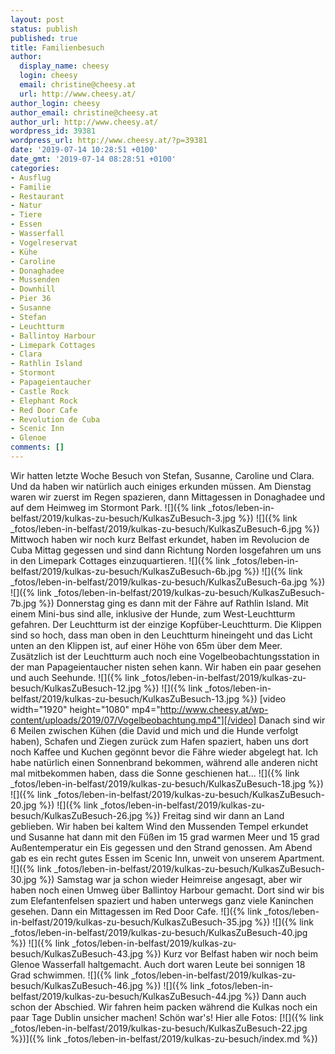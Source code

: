 ```yaml
---
layout: post
status: publish
published: true
title: Familienbesuch
author:
  display_name: cheesy
  login: cheesy
  email: christine@cheesy.at
  url: http://www.cheesy.at/
author_login: cheesy
author_email: christine@cheesy.at
author_url: http://www.cheesy.at/
wordpress_id: 39381
wordpress_url: http://www.cheesy.at/?p=39381
date: '2019-07-14 10:28:51 +0100'
date_gmt: '2019-07-14 08:28:51 +0100'
categories:
- Ausflug
- Familie
- Restaurant
- Natur
- Tiere
- Essen
- Wasserfall
- Vogelreservat
- Kühe
- Caroline
- Donaghadee
- Mussenden
- Downhill
- Pier 36
- Susanne
- Stefan
- Leuchtturm
- Ballintoy Harbour
- Limepark Cottages
- Clara
- Rathlin Island
- Stormont
- Papageientaucher
- Castle Rock
- Elephant Rock
- Red Door Cafe
- Revolution de Cuba
- Scenic Inn
- Glenoe
comments: []
---
```

Wir hatten letzte Woche Besuch von Stefan, Susanne, Caroline und Clara. Und da haben wir natürlich auch einiges erkunden müssen.
Am Dienstag waren wir zuerst im Regen spazieren, dann Mittagessen in Donaghadee und auf dem Heimweg im Stormont Park.
![]({% link _fotos/leben-in-belfast/2019/kulkas-zu-besuch/KulkasZuBesuch-3.jpg %})
![]({% link _fotos/leben-in-belfast/2019/kulkas-zu-besuch/KulkasZuBesuch-6.jpg %})
Mittwoch haben wir noch kurz Belfast erkundet, haben im Revolucion de Cuba Mittag gegessen und sind dann Richtung Norden losgefahren um uns in den Limepark Cottages einzuquartieren.
![]({% link _fotos/leben-in-belfast/2019/kulkas-zu-besuch/KulkasZuBesuch-6b.jpg %})
![]({% link _fotos/leben-in-belfast/2019/kulkas-zu-besuch/KulkasZuBesuch-6a.jpg %})
![]({% link _fotos/leben-in-belfast/2019/kulkas-zu-besuch/KulkasZuBesuch-7b.jpg %})
Donnerstag ging es dann mit der Fähre auf Rathlin Island. Mit einem Mini-bus sind alle, inklusive der Hunde, zum West-Leuchtturm gefahren. Der Leuchtturm ist der einzige Kopfüber-Leuchtturm. Die Klippen sind so hoch, dass man oben in den Leuchtturm hineingeht und das Licht unten an den Klippen ist, auf einer Höhe von 65m über dem Meer. Zusätzlich ist der Leuchtturm auch noch eine Vogelbeobachtungsstation in der man Papageientaucher nisten sehen kann. Wir haben ein paar gesehen und auch Seehunde.
![]({% link _fotos/leben-in-belfast/2019/kulkas-zu-besuch/KulkasZuBesuch-12.jpg %})
![]({% link _fotos/leben-in-belfast/2019/kulkas-zu-besuch/KulkasZuBesuch-13.jpg %})
[video width="1920" height="1080" mp4="http://www.cheesy.at/wp-content/uploads/2019/07/Vogelbeobachtung.mp4"][/video]
Danach sind wir 6 Meilen zwischen Kühen (die David und mich und die Hunde verfolgt haben), Schafen und Ziegen zurück zum Hafen spaziert, haben uns dort noch Kaffee und Kuchen gegönnt bevor die Fähre wieder abgelegt hat. Ich habe natürlich einen Sonnenbrand bekommen, während alle anderen nicht mal mitbekommen haben, dass die Sonne geschienen hat...
![]({% link _fotos/leben-in-belfast/2019/kulkas-zu-besuch/KulkasZuBesuch-18.jpg %})
![]({% link _fotos/leben-in-belfast/2019/kulkas-zu-besuch/KulkasZuBesuch-20.jpg %})
![]({% link _fotos/leben-in-belfast/2019/kulkas-zu-besuch/KulkasZuBesuch-26.jpg %})
Freitag sind wir dann an Land geblieben. Wir haben bei kaltem Wind den Mussenden Tempel erkundet und Susanne hat dann mit den Füßen im 15 grad warmen Meer und 15 grad Außentemperatur ein Eis gegessen und den Strand genossen. Am Abend gab es ein recht gutes Essen im Scenic Inn, unweit von unserem Apartment.
![]({% link _fotos/leben-in-belfast/2019/kulkas-zu-besuch/KulkasZuBesuch-30.jpg %})
Samstag war ja schon wieder Heimreise angesagt, aber wir haben noch einen Umweg über Ballintoy Harbour gemacht. Dort sind wir bis zum Elefantenfelsen spaziert und haben unterwegs ganz viele Kaninchen gesehen. Dann ein Mittagessen im Red Door Cafe.
![]({% link _fotos/leben-in-belfast/2019/kulkas-zu-besuch/KulkasZuBesuch-35.jpg %})
![]({% link _fotos/leben-in-belfast/2019/kulkas-zu-besuch/KulkasZuBesuch-40.jpg %})
![]({% link _fotos/leben-in-belfast/2019/kulkas-zu-besuch/KulkasZuBesuch-43.jpg %})
Kurz vor Belfast haben wir noch beim Glenoe Wasserfall haltgemacht. Auch dort waren Leute bei sonnigen 18 Grad schwimmen.
![]({% link _fotos/leben-in-belfast/2019/kulkas-zu-besuch/KulkasZuBesuch-46.jpg %})
![]({% link _fotos/leben-in-belfast/2019/kulkas-zu-besuch/KulkasZuBesuch-44.jpg %})
Dann auch schon der Abschied. Wir fahren heim packen während die Kulkas noch ein paar Tage Dublin unsicher machen!
Schön war's!
Hier alle Fotos:
[![]({% link _fotos/leben-in-belfast/2019/kulkas-zu-besuch/KulkasZuBesuch-22.jpg %})]({% link _fotos/leben-in-belfast/2019/kulkas-zu-besuch/index.md %})
